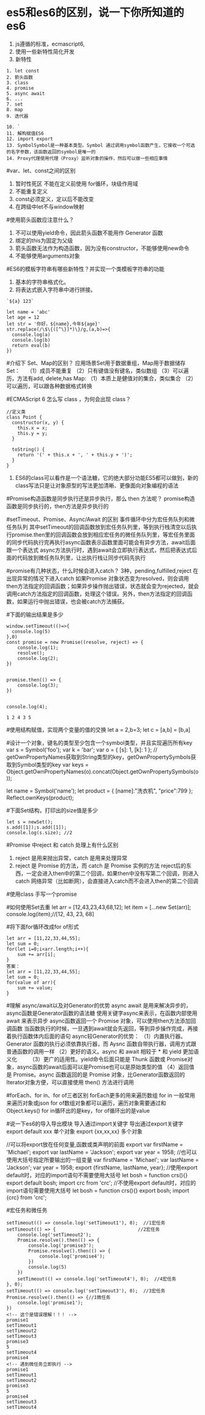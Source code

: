 # es5和es6的区别，说一下你所知道的es6
1. js遵循的标准，ecmascript6,
2. 使用一些新特性简化开发
3. 新特性
```
1. let const 
2. 箭头函数
3. class 
4. promise 
5. async await
6. ...
7. set
8. map
9. 迭代器

10. `
11. 解构赋值ES6
12. import export
13. SymbolSymbol是一种基本类型。Symbol 通过调用symbol函数产生，它接收一个可选的名字参数，该函数返回的symbol是唯一的
14. Proxy代理使用代理（Proxy）监听对象的操作，然后可以做一些相应事情
```

#var、let、const之间的区别
1. 暂时性死区 不能在定义前使用 for循环，块级作用域
2. 不能重复定义
3. const必须定义，定以后不能改变
4. 在跨级中let不与window映射

#使用箭头函数应注意什么？
1. 不可以使用yield命令，因此箭头函数不能用作 Generator 函数
2. 绑定的this为固定为父级
3. 箭头函数无法作为构造函数，因为没有constructor，不能够使用new命令
4. 不能够使用arguments对象


#ES6的模板字符串有哪些新特性？并实现一个类模板字符串的功能
1. 基本的字符串格式化。
2. 将表达式嵌入字符串中进行拼接。
```
`${a} 123`

let name = 'abc'
let age = 12
let str = '你好，${name},今年${age}'
str.replace(/\$\{([^\}]*)\}/g,(a,b)=>{
  console.log(a)
  console.log(b)
  return eval(b)
})

```


#介绍下 Set、Map的区别？
应用场景Set用于数据重组，Map用于数据储存Set：　
（1）成员不能重复
（2）只有键值没有键名，类似数组
（3）可以遍历，方法有add, delete,has
Map:
（1）本质上是健值对的集合，类似集合
（2）可以遍历，可以跟各种数据格式转换


#ECMAScript 6 怎么写 class ，为何会出现 class？
```
//定义类
class Point {
  constructor(x, y) {
    this.x = x;
    this.y = y;
  }

  toString() {
    return '(' + this.x + ', ' + this.y + ')';
  }
}

```
1. ES6的class可以看作是一个语法糖，它的绝大部分功能ES5都可以做到，新的class写法只是让对象原型的写法更加清晰、更像面向对象编程的语法

#Promise构造函数是同步执行还是异步执行，那么 then 方法呢？
promise构造函数是同步执行的，then方法是异步执行的

#setTimeout、Promise、Async/Await 的区别
事件循环中分为宏任务队列和微任务队列
其中setTimeout的回调函数放到宏任务队列里，等到执行栈清空以后执行promise.then里的回调函数会放到相应宏任务的微任务队列里，等宏任务里面的同步代码执行完再执行async函数表示函数里面可能会有异步方法，await后面跟一个表达式
async方法执行时，遇到await会立即执行表达式，然后把表达式后面的代码放到微任务队列里，让出执行栈让同步代码先执行

#promise有几种状态，什么时候会进入catch？
3种，pending,fulfilled,reject
在出现异常的情况下进入catch
如果Promise 对象状态变为resolved，则会调用then方法指定的回调函数；如果异步操作抛出错误，状态就会变为rejected，就会调用catch方法指定的回调函数，处理这个错误。另外，then方法指定的回调函数，如果运行中抛出错误，也会被catch方法捕获。

#下面的输出结果是多少
```
window.setTimeout(()=>{
  console.log(5)
},0)
const promise = new Promise((resolve, reject) => {
    console.log(1);
    resolve();
    console.log(2);
})


promise.then(() => {
    console.log(3);
})


console.log(4);

1 2 4 3 5
```
#使用结构赋值，实现两个变量的值的交换
let a = 2,b=3; 
let c = [a,b] = [b,a]

#设计一个对象，键名的类型至少包含一个symbol类型，并且实现遍历所有key
var s = Symbol('foo');
var k = 'bar';
var o = { [s]: 1, [k]: 1 };
// getOwnPropertyNames获取到String类型的key，getOwnPropertySymbols获取到Symbol类型的key
var keys = Object.getOwnPropertyNames(o).concat(Object.getOwnPropertySymbols(o));

let name = Symbol('name');
let product = {
    [name]:"洗衣机",
    "price":799
};
Reflect.ownKeys(product);

#下面Set结构，打印出的size值是多少
```
let s = newSet();
s.add([1]);s.add([1]);
console.log(s.size); //2
```

#Promise 中reject 和 catch 处理上有什么区别
1. reject 是用来抛出异常，catch 是用来处理异常
2. reject 是 Promise 的方法，而 catch 是 Promise 实例的方法
reject后的东西，一定会进入then中的第二个回调，如果then中没有写第二个回调，则进入catch
网络异常（比如断网），会直接进入catch而不会进入then的第二个回调

#使用class 手写一个promise

#如何使用Set去重
let arr = [12,43,23,43,68,12];
let item = [...new Set(arr)];
console.log(item);//[12, 43, 23, 68]

#将下面for循环改成for of形式
```
let arr = [11,22,33,44,55];
let sum = 0;
for(let i=0;i<arr.length;i++){
    sum += arr[i];
}
答案：
let arr = [11,22,33,44,55];
let sum = 0;
for(value of arr){
    sum += value;
}
```
#理解 async/await以及对Generator的优势
async await 是用来解决异步的，async函数是Generator函数的语法糖
使用关键字async来表示，在函数内部使用 await 来表示异步
async函数返回一个 Promise 对象，可以使用then方法添加回调函数
当函数执行的时候，一旦遇到await就会先返回，等到异步操作完成，再接着执行函数体内后面的语句
async较Generator的优势：
（1）内置执行器。Generator 函数的执行必须依靠执行器，而 Aysnc 函数自带执行器，调用方式跟普通函数的调用一样
（2）更好的语义。async 和 await 相较于 * 和 yield 更加语义化　　
（3）更广的适用性。yield命令后面只能是 Thunk 函数或 Promise对象，async函数的await后面可以是Promise也可以是原始类型的值
（4）返回值是 Promise。async 函数返回的是 Promise 对象，比Generator函数返回的Iterator对象方便，可以直接使用 then() 方法进行调用

#forEach、for in、for of三者区别
forEach更多的用来遍历数组
for in 一般常用来遍历对象或json
for of数组对象都可以遍历，遍历对象需要通过和Object.keys()
for in循环出的是key，for of循环出的是value

#说一下es6的导入导出模块
导入通过import关键字
导出通过export关键字
export default xxx 单个对象 
export {xx,xx,xx} 多个对象

//可以将export放在任何变量,函数或类声明的前面
export var firstName = 'Michael';
export var lastName = 'Jackson';
export var year = 1958;
//也可以使用大括号指定所要输出的一组变量
var firstName = 'Michael';
var lastName = 'Jackson';
var year = 1958;
export {firstName, lastName, year};
//使用export default时，对应的import语句不需要使用大括号
let bosh = function crs(){}
export default bosh;
import crc from 'crc';
//不使用export default时，对应的import语句需要使用大括号
let bosh = function crs(){}
export bosh;
import {crc} from 'crc';

#宏任务和微任务
```
setTimeout(() => console.log('setTimeout1'), 0);  //1宏任务
setTimeout(() => {								//2宏任务
    console.log('setTimeout2');
    Promise.resolve().then(() => {
        console.log('promise3');
        Promise.resolve().then(() => {
            console.log('promise4');
        })
        console.log(5)
    })
    setTimeout(() => console.log('setTimeout4'), 0);  //4宏任务
}, 0);
setTimeout(() => console.log('setTimeout3'), 0);  //3宏任务
Promise.resolve().then(() => {//1微任务
    console.log('promise1');
})
<!-- 这个是错误理解！！！ -->
promise1
setTimeout1
setTimeout2
setTimeout3
promise3
5
setTimeout4
promise4
<!-- 遇到微任务立即执行 -->
promise1
setTimeout1
setTimeout2
promise3
5
promise4
setTimeout3
setTimeout4

```
